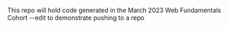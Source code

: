 This repo will hold code generated in the March 2023 Web Fundamentals Cohort  --edit to demonstrate pushing to a repo